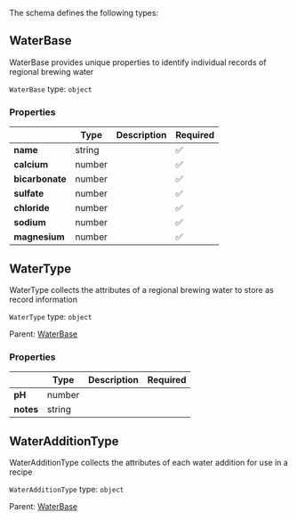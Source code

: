 The schema defines the following types:

## WaterBase 

WaterBase provides unique properties to identify individual records of regional brewing water

`WaterBase` type: `object`



### Properties

|   |Type|Description|Required|
|---|----|-----------|--------|
| **name** | string|  | :white_check_mark: |
| **calcium** | number|  | :white_check_mark: |
| **bicarbonate** | number|  | :white_check_mark: |
| **sulfate** | number|  | :white_check_mark: |
| **chloride** | number|  | :white_check_mark: |
| **sodium** | number|  | :white_check_mark: |
| **magnesium** | number|  | :white_check_mark: |

## WaterType 

WaterType collects the attributes of a regional brewing water to store as record information

`WaterType` type: `object`

Parent: [WaterBase](#waterbase)

### Properties

|   |Type|Description|Required|
|---|----|-----------|--------|
| **pH** | number|  |  |
| **notes** | string|  |  |

## WaterAdditionType 

WaterAdditionType collects the attributes of each water addition for use in a recipe

`WaterAdditionType` type: `object`

Parent: [WaterBase](#waterbase)


